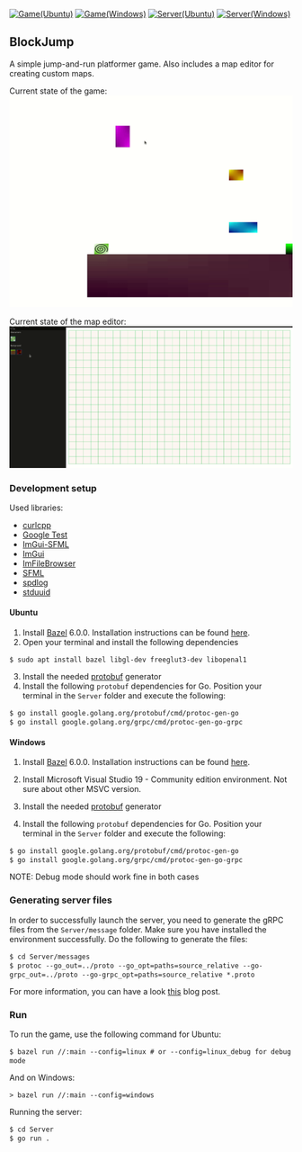 [![Game(Ubuntu)](https://github.com/zpervan/BlockJump/actions/workflows/ubuntu_game.yml/badge.svg)](https://github.com/zpervan/BlockJump/actions/workflows/ubuntu_game.yml)
[![Game(Windows)](https://github.com/zpervan/BlockJump/actions/workflows/windows_game.yml/badge.svg)](https://github.com/zpervan/BlockJump/actions/workflows/windows_game.yml)
[![Server(Ubuntu)](https://github.com/zpervan/BlockJump/actions/workflows/ubuntu_server.yml/badge.svg)](https://github.com/zpervan/BlockJump/actions/workflows/ubuntu_server.yml)
[![Server(Windows)](https://github.com/zpervan/BlockJump/actions/workflows/windows_server.yml/badge.svg)](https://github.com/zpervan/BlockJump/actions/workflows/windows_server.yml)
## BlockJump ##

A simple jump-and-run platformer game. Also includes a map editor for creating custom maps.

Current state of the game:
![](.github/assets/game_preview.gif)

Current state of the map editor:
![](.github/assets/map_editor_preview.gif)

### Development setup ###

Used libraries:
- [curlcpp](https://github.com/JosephP91/curlcpp)
- [Google Test](https://github.com/google/googletest)
- [ImGui-SFML](https://github.com/eliasdaler/imgui-sfml)
- [ImGui](https://github.com/ocornut/imgui)
- [ImFileBrowser](https://github.com/AirGuanZ/imgui-filebrowser)
- [SFML](https://www.sfml-dev.org/)
- [spdlog](https://github.com/gabime/spdlog)
- [stduuid](https://github.com/mariusbancila/stduuid)

#### Ubuntu ####

1. Install [Bazel](https://www.bazel.build/) 6.0.0. Installation instructions can be found 
[here](https://bazel.build/install/ubuntu).
2. Open your terminal and install the following dependencies
```shell
$ sudo apt install bazel libgl-dev freeglut3-dev libopenal1
```
3. Install the needed [protobuf](https://github.com/protocolbuffers/protobuf/tags) generator
4. Install the following `protobuf` dependencies for Go. Position your terminal in the `Server` folder and execute the following:
```shell
$ go install google.golang.org/protobuf/cmd/protoc-gen-go
$ go install google.golang.org/grpc/cmd/protoc-gen-go-grpc
```

#### Windows ####

1. Install [Bazel](https://www.bazel.build/) 6.0.0. Installation instructions can be found
      [here](https://bazel.build/install/windowsl).
2. Install Microsoft Visual Studio 19 - Community edition environment. Not sure about other MSVC version.

3. Install the needed [protobuf](https://github.com/protocolbuffers/protobuf/tags) generator
4. Install the following `protobuf` dependencies for Go. Position your terminal in the `Server` folder and execute the following:
```shell
$ go install google.golang.org/protobuf/cmd/protoc-gen-go
$ go install google.golang.org/grpc/cmd/protoc-gen-go-grpc
```

NOTE: Debug mode should work fine in both cases

### Generating server files ###
In order to successfully launch the server, you need to generate the gRPC files from the `Server/message` folder. Make sure you have installed the environment successfully.
Do the following to generate the files:
```shell
$ cd Server/messages
$ protoc --go_out=../proto --go_opt=paths=source_relative --go-grpc_out=../proto --go-grpc_opt=paths=source_relative *.proto 
```
For more information, you can have a look [this](https://itnext.io/build-grpc-server-with-golang-go-step-by-step-b3f5abcf9e0e) blog post.
### Run ###

To run the game, use the following command for Ubuntu:
```shell
$ bazel run //:main --config=linux # or --config=linux_debug for debug mode
```
And on Windows:
```shell
> bazel run //:main --config=windows
```
Running the server:
```shell
$ cd Server
$ go run .
```


